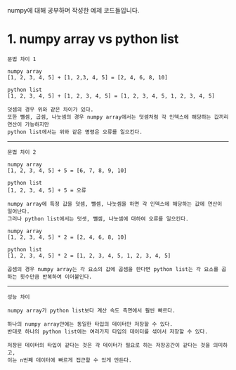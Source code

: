 numpy에 대해 공부하며 작성한 예제 코드들입니다.

# 1. numpy array vs python list
    문법 차이 1

    numpy array
    [1, 2, 3, 4, 5] + [1, 2,3, 4, 5] = [2, 4, 6, 8, 10]
    
    python list
    [1, 2, 3, 4, 5] + [1, 2, 3, 4, 5] = [1, 2, 3, 4, 5, 1, 2, 3, 4, 5]

    덧셈의 경우 위와 같은 차이가 있다.  
    또한 뺄셈, 곱셈, 나눗셈의 경우 numpy array에서는 덧셈처럼 각 인덱스에 해당하는 값끼리 연산이 가능하지만  
    python list에서는 위와 같은 명령은 오류를 일으킨다.
***
    문법 차이 2

    numpy array
    [1, 2, 3, 4, 5] + 5 = [6, 7, 8, 9, 10]

    python list
    [1, 2, 3, 4, 5] + 5 = 오류

    numpy array에 특정 값을 덧셈, 뺄셈, 나눗셈을 하면 각 인덱스에 해당하는 값에 연산이 일어난다.
    그러나 python list에서는 덧셋, 뺄셈, 나눗셈에 대하여 오류를 일으킨다.

    numpy array
    [1, 2, 3, 4, 5] * 2 = [2, 4, 6, 8, 10]

    python list
    [1, 2, 3, 4, 5] * 2 = [1, 2, 3, 4, 5, 1, 2, 3, 4, 5]
    
    곱셈의 경우 numpy array는 각 요소의 값에 곱셈을 한다면 python list는 각 요소를 곱하는 횟수만큼 반복하여 이어붙인다.
***
    성능 차이
    
    numpy array가 python list보다 계산 속도 측면에서 훨씬 빠르다.

    하나의 numpy array안에는 동일한 타입의 데이터만 저장할 수 있다.
    반대로 하나의 python list에는 여러가지 타입의 데이터를 섞어서 저장할 수 있다.

    저장된 데이터의 타입이 같다는 것은 각 데이터가 필요로 하는 저장공간이 같다는 것을 의미하고,
    이는 n번째 데이터에 빠르게 접근할 수 있게 만든다.